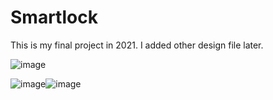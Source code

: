 # Smartlock

This is my final project in 2021. I added other design file later.


![image](https://github.com/dsm/smartlock/assets/41967334/ed70ab15-dd20-4b6f-84a5-6d1cee180951)

![image](https://github.com/dsm/smartlock/assets/41967334/9fb7466a-e175-43f1-b12d-0d1c2311808d)![image](https://github.com/dsm/smartlock/assets/41967334/235fb9ea-441b-4324-8bbe-4f68ea4eb905)
